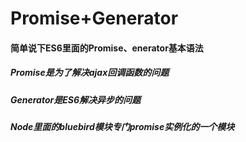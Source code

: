 # Promise+Generator
#### 简单说下ES6里面的Promise、enerator基本语法
##### Promise是为了解决ajax回调函数的问题
##### Generator是ES6解决异步的问题
##### Node里面的bluebird模块专门promise实例化的一个模块
